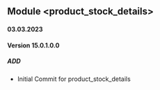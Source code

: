 ## Module <product_stock_details>

#### 03.03.2023
#### Version 15.0.1.0.0
##### ADD
- Initial Commit for product_stock_details
